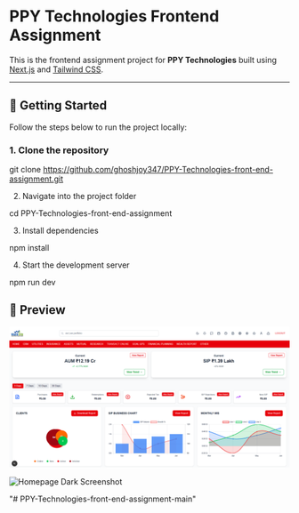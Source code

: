 # PPY Technologies Frontend Assignment

This is the frontend assignment project for **PPY Technologies** built using [Next.js](https://nextjs.org/) and [Tailwind CSS](https://tailwindcss.com/).

---

## 🚀 Getting Started

Follow the steps below to run the project locally:

### 1. Clone the repository

git clone https://github.com/ghoshjoy347/PPY-Technologies-front-end-assignment.git

2. Navigate into the project folder

cd PPY-Technologies-front-end-assignment

3. Install dependencies

npm install

4. Start the development server

npm run dev

## 📸 Preview

![Homepage Screenshot](public/homepage.png)

![Homepage Dark Screenshot](public/homepagedark.png)


"# PPY-Technologies-front-end-assignment-main" 

